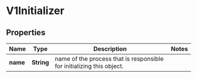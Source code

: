 

# V1Initializer

## Properties

Name | Type | Description | Notes
------------ | ------------- | ------------- | -------------
**name** | **String** | name of the process that is responsible for initializing this object. | 



